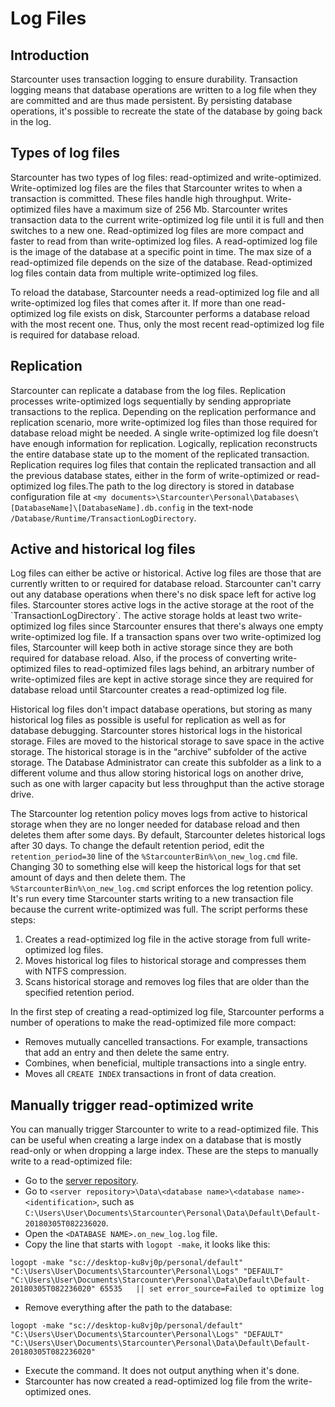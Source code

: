 # Log Files

## Introduction

Starcounter uses transaction logging to ensure durability. Transaction logging means that database operations are written to a log file when they are committed and are thus made persistent. By persisting database operations, it's possible to recreate the state of the database by going back in the log.

## Types of log files

Starcounter has two types of log files: read-optimized and write-optimized. Write-optimized log files are the files that Starcounter writes to when a transaction is committed. These files handle high throughput. Write-optimized files have a maximum size of 256 Mb. Starcounter writes transaction data to the current write-optimized log file until it is full and then switches to a new one. Read-optimized log files are more compact and faster to read from than write-optimized log files. A read-optimized log file is the image of the database at a specific point in time. The max size of a read-optimized file depends on the size of the database. Read-optimized log files contain data from multiple write-optimized log files.

To reload the database, Starcounter needs a read-optimized log file and all write-optimized log files that comes after it. If more than one read-optimized log file exists on disk, Starcounter performs a database reload with the most recent one. Thus, only the most recent read-optimized log file is required for database reload.

## Replication

Starcounter can replicate a database from the log files. Replication processes write-optimized logs sequentially by sending appropriate transactions to the replica. Depending on the replication performance and replication scenario, more write-optimized log files than those required for database reload might be needed. A single write-optimized log file doesn’t have enough information for replication. Logically, replication reconstructs the entire database state up to the moment of the replicated transaction. Replication requires log files that contain the replicated transaction and all the previous database states, either in the form of write-optimized or read-optimized log files.The path to the log directory is stored in database configuration file at `<my documents>\Starcounter\Personal\Databases\[DatabaseName]\[DatabaseName].db.config` in the text-node `/Database/Runtime/TransactionLogDirectory`.

## Active and historical log files

Log files can either be active or historical. Active log files are those that are currently written to or required for database reload. Starcounter can't carry out any database operations when there's no disk space left for active log files. Starcounter stores active logs in the active storage at the root of the \`TransactionLogDirectory\`. The active storage holds at least two write-optimized log files since Starcounter ensures that there's always one empty write-optimized log file. If a transaction spans over two write-optimized log files, Starcounter will keep both in active storage since they are both required for database reload. Also, if the process of converting write-optimized files to read-optimized files lags behind, an arbitrary number of write-optimized files are kept in active storage since they are required for database reload until Starcounter creates a read-optimized log file.

Historical log files don't impact database operations, but storing as many historical log files as possible is useful for replication as well as for database debugging. Starcounter stores historical logs in the historical storage. Files are moved to the historical storage to save space in the active storage. The historical storage is in the “archive” subfolder of the active storage. The Database Administrator can create this subfolder as a link to a different volume and thus allow storing historical logs on another drive, such as one with larger capacity but less throughput than the active storage drive.

The Starcounter log retention policy moves logs from active to historical storage when they are no longer needed for database reload and then deletes them after some days. By default, Starcounter deletes historical logs after 30 days. To change the default retention period, edit the `retention_period=30` line of the `%StarcounterBin%\on_new_log.cmd` file. Changing 30 to something else will keep the historical logs for that set amount of days and then delete them. The `%StarcounterBin%\on_new_log.cmd` script enforces the log retention policy. It's run every time Starcounter starts writing to a new transaction file because the current write-optimized was full. The script performs these steps:

1.  Creates a read-optimized log file in the active storage from full write-optimized log files.
2. Moves historical log files to historical storage and compresses them with NTFS compression.
3. Scans historical storage and removes log files that are older than the specified retention period.

In the first step of creating a read-optimized log file, Starcounter performs a number of operations to make the read-optimized file more compact:

* Removes mutually cancelled transactions. For example, transactions that add an entry and then delete the same entry.
* Combines, when beneficial, multiple transactions into a single entry.
* Moves all `CREATE INDEX` transactions in front of data creation.

## Manually trigger read-optimized write

You can manually trigger Starcounter to write to a read-optimized file. This can be useful when creating a large index on a database that is mostly read-only or when dropping a large index. These are the steps to manually write to a read-optimized file:

* Go to the [server repository](configuration-structure.md#established-directories-on-installation).
* Go to `<server repository>\Data\<database name>\<database name>-<identification>`, such as `C:\Users\User\Documents\Starcounter\Personal\Data\Default\Default-20180305T082236020`.
* Open the `<DATABASE NAME>.on_new_log.log` file.
* Copy the line that starts with `logopt -make`, it looks like this:

```text
logopt -make "sc://desktop-ku8vj0p/personal/default" "C:\Users\User\Documents\Starcounter\Personal\Logs" "DEFAULT" "C:\Users\User\Documents\Starcounter\Personal\Data\Default\Default-20180305T082236020" 65535   || set error_source=Failed to optimize log 
```

* Remove everything after the path to the database:

```text
logopt -make "sc://desktop-ku8vj0p/personal/default" "C:\Users\User\Documents\Starcounter\Personal\Logs" "DEFAULT" "C:\Users\User\Documents\Starcounter\Personal\Data\Default\Default-20180305T082236020"
```

* Execute the command. It does not output anything when it's done.
* Starcounter has now created a read-optimized log file from the write-optimized ones.

